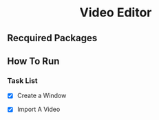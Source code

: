 # <center>Video Editor </center>

## Recquired Packages

## How To Run


### Task List
- [x] Create a Window
- [x] Import A Video


